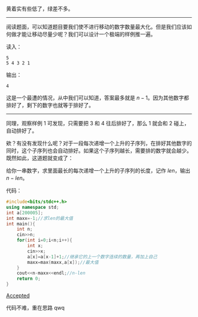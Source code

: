 黄着实有些低了，绿差不多。

---

阅读题面，可以知道题目要我们使不进行移动的数字数量最大化。但是我们应该如何做才能让移动尽量少呢？我们可以设计一个极端的样例推一遍。

读入：

```
5
5 4 3 2 1
```

输出：

```
4
```

这是一个最遭的情况，从中我们可以知道，答案最多就是 $n-1$。因为其他数字都排好了，剩下的数字也就等于排好了。

---

同理，观察样例 1 可发现，只需要把 3 和 4 往后排好了，那么 1 就会和 2 碰上，自动排好了。

欸？有没有发现什么呢？对于一段每次递增一个上升的子序列，在排好其他数字的同时，这个子序列也会自动排好。如果这个子序列越长，需要排的数字就会越少。既然如此，这道题就变成了：

给你一串数字，求里面最长的每次递增一个上升的子序列的长度，记作 $len$，输出 $n-len$。

代码：

```cpp
#include<bits/stdc++.h>
using namespace std;
int a[200005];
int maxx=-1;//求len的最大值
int main(){
    int n;
    cin>>n;
    for(int i=0;i<n;i++){
        int x;
        cin>>x;
        a[x]=a[x-1]+1;//继承它的上一个数字连续的数量，再加上自己
        maxx=max(maxx,a[x]);//最大值
    }
    cout<<n-maxx<<endl;//n-len
    return 0;
}
```

[Accepted](https://www.luogu.com.cn/record/109666121)

代码不难，重在思路 qwq